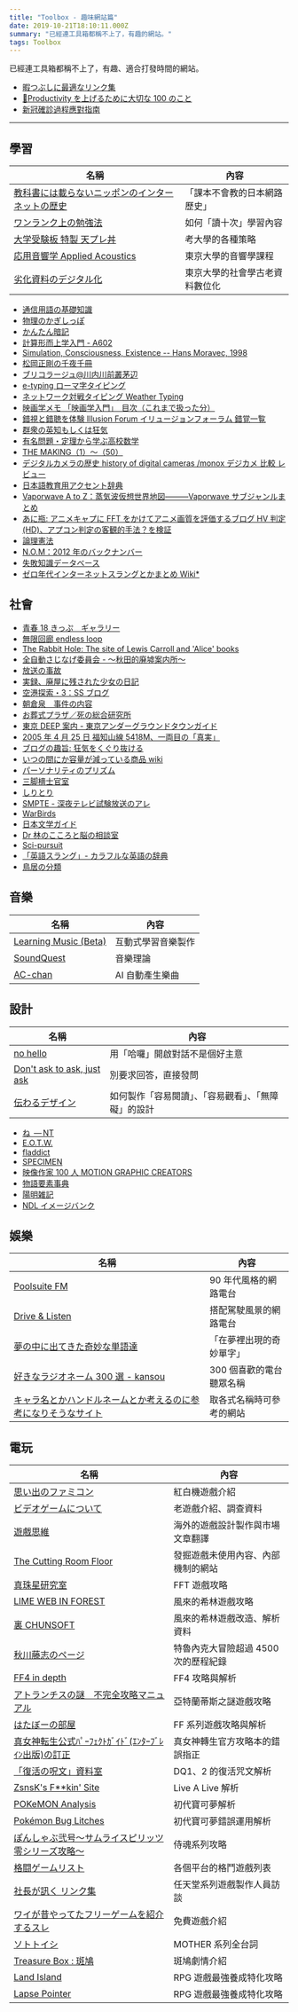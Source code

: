 ```yaml
---
title: "Toolbox - 趣味網站篇"
date: 2019-10-21T18:10:11.000Z
summary: "已經連工具箱都稱不上了，有趣的網站。"
tags: Toolbox
---
```


已經連工具箱都稱不上了，有趣、適合打發時間的網站。

- [暇つぶしに最適なリンク集](http://fcrandom.freeoda.com/hima.html)
- [📒Productivity を上げるために大切な 100 のこと](https://minerva.mamansoft.net/%F0%9F%93%97Productivity%E3%82%92%E4%B8%8A%E3%81%92%E3%82%8B%E3%81%9F%E3%82%81%E3%81%AB%E5%A4%A7%E5%88%87%E3%81%AA100%E3%81%AE%E3%81%93%E3%81%A8/%F0%9F%93%92Productivity%E3%82%92%E4%B8%8A%E3%81%92%E3%82%8B%E3%81%9F%E3%82%81%E3%81%AB%E5%A4%A7%E5%88%87%E3%81%AA100%E3%81%AE%E3%81%93%E3%81%A8)
- [新冠確診過程應對指南](https://nova-jumbo-a96.notion.site/0701-3c934b7a75a2447d8f8fadb5bde63c42)

---

## 學習

| 名稱                                                                                                                                     | 內容                           |
| ---------------------------------------------------------------------------------------------------------------------------------------- | ------------------------------ |
| [教科書には載らないニッポンのインターネットの歴史](https://web.archive.org/web/20030801113739/http://blogdex.tripod.co.jp/encyclopedia/) | 「課本不會教的日本網路歷史」   |
| [ワンランク上の勉強法](https://web.archive.org/web/20130629035806/http://www.geocities.jp/nagare_basi/study/stdy_mokuji.html)            | 如何「讀十次」學習內容         |
| [大学受験板 特製 天プレ丼](http://ifs.nog.cc/daigakujuken.at.infoseek.co.jp/index.html)                                                  | 考大學的各種策略               |
| [応用音響学 Applied Acoustics](https://ocw.u-tokyo.ac.jp/course_11270/)                                                                  | 東京大學的音響學課程           |
| [劣化資料のデジタル化](https://library.iss.u-tokyo.ac.jp/collection/d00/index.html)                                                      | 東京大學的社會學古老資料數位化 |

- [通信用語の基礎知識](https://www.wdic.org/)
- [物理のかぎしっぽ](http://hooktail.sub.jp/index.html)
- [かんたん暗記](https://www.8toch.net/hachiben/anki.cgi)
- [計算形而上学入門 - A602](https://tsg.ne.jp/nolze/texts/CM.html)
- [Simulation, Consciousness, Existence -- Hans Moravec, 1998](https://frc.ri.cmu.edu/~hpm/project.archive/general.articles/1998/SimConEx.98.html)
- [松岡正剛の千夜千冊](https://1000ya.isis.ne.jp/souran/index.php?vol=102)
- [ブリコラージュ@川内川前叢茅辺](http://st.cat-v.ne.jp/kawamae_cho/index.html)
- [e-typing ローマ字タイピング](https://www.e-typing.ne.jp/roma/check/)
- [ネットワーク対戦タイピング Weather Typing](https://denasu.com/software/weathertyping.html)
- [映画学メモ 「映画学入門」　目次（これまで扱った分）](http://filmstudies.blog21.fc2.com/blog-entry-76.html)
- [錯視と錯聴を体験 Illusion Forum イリュージョンフォーラム 錯覚一覧](https://illusion-forum.ilab.ntt.co.jp/list.html)
- [群衆の英知もしくは狂気](https://ncase.me/crowds/ja.html)
- [有名問題・定理から学ぶ高校数学](https://wkmath.org/hsf.html)
- [THE MAKING（1）～（50）](https://scienceportal.jst.go.jp/feature/b980601_01/)
- [デジタルカメラの歴史 history of digital cameras /monox デジカメ 比較 レビュー](http://www.monox.jp/history/digitalcamera-history-01.html)
- [日本語教育用アクセント辞典](https://accent.u-biq.org/)
- [Vaporwave A to Z：蒸気波仮想世界地図―――Vaporwave サブジャンルまとめ](https://obakeweb.hatenablog.com/entry/vaporwave_worldmap)
- [あに瓶: アニメキャプに FFT をかけてアニメ画質を評価するブログ HV 判定(HD)、アプコン判定の客観的手法？を検証](https://anibin.blogspot.com/)
- [論理憲法](https://bitlaw-jp.github.io/logicon-system/)
- [N.O.M：2012 年のバックナンバー](https://www.nintendo.co.jp/nom/backnumber/index.html)
- [失敗知識データベース](http://www.shippai.org/fkd/index.php)
- [ゼロ年代インターネットスラングとかまとめ Wiki\*](https://wikiwiki.jp/moudameder/)

## 社會

- [青春 18 きっぷ　ギャラリー](http://www.satou3.com/railways/18kippu2.html)
- [無限回廊 endless loop](http://www.maroon.dti.ne.jp/knight999/)
- [The Rabbit Hole: The site of Lewis Carroll and 'Alice' books](http://www.hp-alice.com/index.html)
- [全自動さじなげ委員会 - ～秋田的廃墟案内所～](https://do-inaka.info/)
- [放送の事故](https://tvjiko.web.fc2.com/)
- [実録、廃屋に残された少女の日記](http://honoguraiosanpo.blog.jp/archives/1057998384.html)
- [空港探索・3：SS ブログ](https://airport1111.blog.ss-blog.jp/)
- [朝倉泉　事件の内容](https://grandson.tripod.com/i_jiken.html)
- [お葬式プラザ／死の総合研究所](http://osoushiki-plaza.com/institut/index.html)
- [東京 DEEP 案内 - 東京アンダーグラウンドタウンガイド](https://tokyodeep.info/)
- [2005 年 4 月 25 日 福知山線 5418M、一両目の「真実」](http://www.kysd.net/fuku42501a.html)
- [ブログの趣旨: 狂気をくぐり抜ける](http://tiem.cocolog-nifty.com/blog/shishi.html)
- [いつの間にか容量が減っている商品 wiki](https://shrinkflation.info/)
- [パーソナリティのプリズム](http://dongavatyo.web.fc2.com/038.htm)
- [三脚檣士官室](http://www.ironclad.saloon.jp/wardroom/wardroom.htm)
- [しりとり](https://siritori.net/)
- [SMPTE - 深夜テレビ試験放送のアレ](https://satorunet.github.io/SMPTE/)
- [WarBirds](http://www.warbirds.jp/index1.html)
- [日本文学ガイド](https://koten.sk46.com/index.html)
- [Dr 林のこころと脳の相談室](http://kokoro.squares.net/)
- [Sci-pursuit](https://sci-pursuit.com/)
- [「英語スラング」- カラフルな英語の辞典](https://eigoslang.com/)
- [鳥居の分類](https://miniuzi0502.sakura.ne.jp/torii/Tbunrui.html)

## 音樂

| 名稱                                                           | 內容               |
| -------------------------------------------------------------- | ------------------ |
| [Learning Music (Beta)](https://learningmusic.ableton.com/ja/) | 互動式學習音樂製作 |
| [SoundQuest](https://soundquest.jp/category-archive-intro/)    | 音樂理論           |
| [AC-chan](https://aidn.jp/jingle/)                             | AI 自動產生樂曲    |

## 設計

| 名稱                                                    | 內容                                                 |
| ------------------------------------------------------- | ---------------------------------------------------- |
| [no hello](https://nohello.net/en/)                     | 用「哈囉」開啟對話不是個好主意                       |
| [Don't ask to ask, just ask](https://dontasktoask.com/) | 別要求回答，直接發問                                 |
| [伝わるデザイン](https://tsutawarudesign.com/)          | 如何製作「容易閱讀」、「容易觀看」、「無障礙」的設計 |

- [ね  — NT](https://nathan.tokyo/)
- [E.O.T.W.](https://eotw.nathan.tokyo/)
- [fladdict](http://fladdict.net/)
- [SPECIMEN](http://fladdict.net/sketches/specimen/index.html)
- [映像作家 100 人 MOTION GRAPHIC CREATORS](https://eizo100.jp/)
- [物語要素事典](https://www.lib.agu.ac.jp/yousojiten/)
- [陽明雑記](https://toshi-y.at.webry.info/)
- [NDL イメージバンク](https://rnavi.ndl.go.jp/imagebank/)

## 娛樂

| 名稱                                                                                     | 內容                     |
| ---------------------------------------------------------------------------------------- | ------------------------ |
| [Poolsuite FM](https://poolsuite.net/)                                                   | 90 年代風格的網路電台    |
| [Drive & Listen](https://driveandlisten.herokuapp.com/)                                  | 搭配駕駛風景的網路電台   |
| [夢の中に出てきた奇妙な単語達](http://hon-kon.o.oo7.jp/unknown.html)                     | 「在夢裡出現的奇妙單字」 |
| [好きなラジオネーム 300 選 - kansou](https://www.kansou-blog.jp/entry/2021/11/11/200409) | 300 個喜歡的電台聽眾名稱 |
| [キャラ名とかハンドルネームとか考えるのに参考になりそうなサイト](https://name-site.net/) | 取各式名稱時可參考的網站 |

## 電玩

| 名稱                                                                                                                   | 內容                                 |
| ---------------------------------------------------------------------------------------------------------------------- | ------------------------------------ |
| [思い出のファミコン](http://famicom.memorial/index.html)                                                               | 紅白機遊戲介紹                       |
| [ビデオゲームについて](http://s-endo.skr.jp/)                                                                          | 老遊戲介紹、調查資料                 |
| [遊戲思維](http://pettittechen.blogspot.com/)                                                                          | 海外的遊戲設計製作與市場文章翻譯     |
| [The Cutting Room Floor](https://tcrf.net/The_Cutting_Room_Floor)                                                      | 發掘遊戲未使用內容、內部機制的網站   |
| [真珠星研究室](http://pearlstar.sakura.ne.jp/study/index.html)                                                         | FFT 遊戲攻略                         |
| [LIME WEB IN FOREST](http://www2u.biglobe.ne.jp/~yoppi/shiren/)                                                        | 風來的希林遊戲攻略                   |
| [裏 CHUNSOFT](https://oyasen20.tripod.com/)                                                                            | 風來的希林遊戲改造、解析資料         |
| [秋川藤志のページ](http://000.la.coocan.jp/)                                                                           | 特魯內克大冒險超過 4500 次的歷程紀錄 |
| [FF4 in depth](http://www.asahi-net.or.jp/~xi5s-msd/)                                                                  | FF4 攻略與解析                       |
| [アトランチスの謎　不完全攻略マニュアル](http://www.cute.hm/hogehoge/html/enter.html)                                  | 亞特蘭蒂斯之謎遊戲攻略               |
| [はたぼーの部屋](https://hboh2511.web.fc2.com/)                                                                        | FF 系列遊戲攻略與解析                |
| [真女神転生公式ﾊﾟｰﾌｪｸﾄｶﾞｲﾄﾞ(ｴﾝﾀｰﾌﾞﾚｲﾝ出版)の訂正](http://yhvhiro.web.fc2.com/yhvh_pgaidoteisei.html)                   | 真女神轉生官方攻略本的錯誤指正       |
| [「復活の呪文」資料室](https://web.archive.org/web/20160329120539/http://www.imasy.or.jp/~yotti/dq-passwd.html)        | DQ1、2 的復活咒文解析                |
| [ZsnsK's F\*\*kin' Site](http://zsnsk.sakura.ne.jp/)                                                                   | Live A Live 解析                     |
| [POKeMON Analysis](http://psense.lib.net/Analysis/RGB/index.html)                                                      | 初代寶可夢解析                       |
| [Pokémon Bug Litches](https://web.archive.org/web/20181001140126/http://www.geocities.jp/kattempla/pokebug/index.html) | 初代寶可夢錯誤運用解析               |
| [ぽんしゃぶ弐号〜サムライスピリッツ零シリーズ攻略〜](http://www5b.biglobe.ne.jp/~hitokiri/)                            | 侍魂系列攻略                         |
| [格闘ゲームリスト](http://kakuge.info/d/index.htm)                                                                     | 各個平台的格鬥遊戲列表               |
| [社長が訊く リンク集](https://www.nintendo.co.jp/corporate/links/)                                                     | 任天堂系列遊戲製作人員訪談           |
| [ワイが昔やってたフリーゲームを紹介するスレ](http://blog.livedoor.jp/nwknews/archives/5612110.html)                    | 免費遊戲介紹                         |
| [ソトトイシ](https://soto.aikotoba.jp/index.html)                                                                      | MOTHER 系列全台詞                    |
| [Treasure Box : 斑鳩](http://rssp.web.fc2.com/ikaruga.html)                                                            | 斑鳩劇情介紹                         |
| [Land Island](https://land-island.com/)                                                                                | RPG 遊戲最強養成特化攻略             |
| [Lapse Pointer](https://ninja114514.hide-yoshi.net/)                                                                   | RPG 遊戲最強養成特化攻略             |
